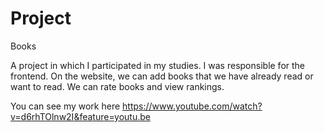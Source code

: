 # Project

Books

A project in which I participated in my studies. I was responsible for the frontend. On the website, we can add books that we have already read or want to read. We can rate books and view rankings.

You can see my work here https://www.youtube.com/watch?v=d6rhTOlnw2I&feature=youtu.be 
